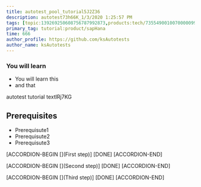 ```yaml
---
title: autotest_pool_tutorial5J2Z36
description: autotest73h66K_1/3/2020 1:25:57 PM
tags: [topic:139269250608756787992873,products:tech/73554900100700000996,tutorial:experience/advanced]
primary_tag: tutorial:product/sapHana
time: 666
author_profile: https://github.com/ksAutotests
author_name: ksAutotests
---
```

### You will learn
- You will learn this
- and that

autotest tutorial textlRj7KG

## Prerequisites
- Prerequisute1
- Prerequisute2
- Prerequisute3

[ACCORDION-BEGIN [](First step)]
[DONE]
[ACCORDION-END]

[ACCORDION-BEGIN [](Second step)]
[DONE]
[ACCORDION-END]

[ACCORDION-BEGIN [](Third step)]
[DONE]
[ACCORDION-END]

